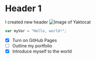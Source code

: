 # Header 1
I created new header
![Image of Yaktocat](https://octodex.github.com/images/yaktocat.png)
``` javascript
var myVar = "Hello, world!";
```

- [x] Turn on GitHub Pages
- [ ] Outline my portfolio
- [x] Introduce myself to the world
